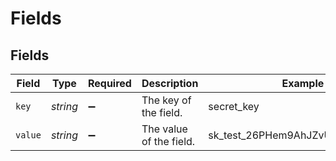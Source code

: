 # Fields


## Fields

| Field                            | Type                             | Required                         | Description                      | Example                          |
| -------------------------------- | -------------------------------- | -------------------------------- | -------------------------------- | -------------------------------- |
| `key`                            | *string*                         | :heavy_minus_sign:               | The key of the field.            | secret_key                       |
| `value`                          | *string*                         | :heavy_minus_sign:               | The value of the field.          | sk_test_26PHem9AhJZvU623DfE1x4sd |